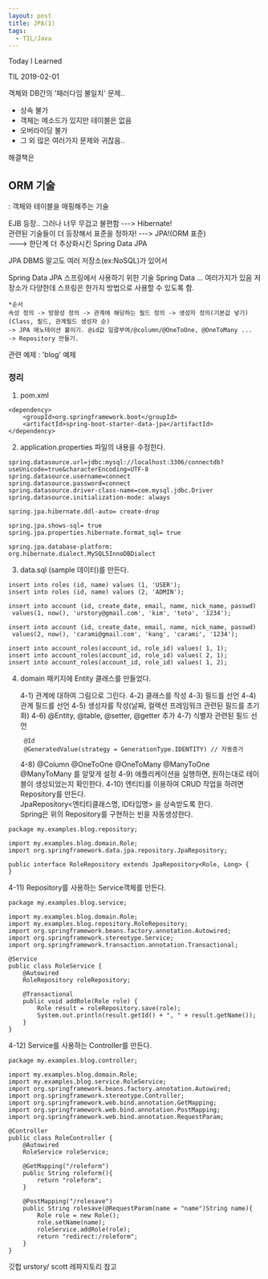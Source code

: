 ```yaml
---
layout: post
title: JPA(1)
tags:
  - TIL/Java
---
```


Today I Learned

TIL 2019-02-01

객체와 DB간의 '패러다임 불일치' 문제..   

* 상속 불가
* 객체는 메소드가 있지만 테이블은 없음
* 오버라이딩 불가
* 그 외 많은 여러가지 문제와 귀찮음..

해결책은  
## ORM 기술
  : 객체와 테이블을 매핑해주는 기술  

EJB 등장.. 그러나 너무 무겁고 불편함 ---> Hibernate!  
관련된 기술들이 더 등장해서 표준을 정하자! ---> JPA!(ORM 표준)  
---> 한단계 더 추상화시킨 Spring Data JPA

JPA
DBMS 말고도 여러 저장소(ex:NoSQL)가 있어서

Spring Data JPA 스프링에서 사용하기 위한 기술
Spring Data ... 여러가지가 있음
저장소가 다양한데 스프링은 한가지 방법으로 사용할 수 있도록 함.

```
*순서  
속성 정의 -> 방향성 정의 -> 관계에 해당하는 필드 정의 -> 생성자 정의(기본값 넣기)  
(Class, 필드, 관계필드 생성자 순)  
-> JPA 애노테이션 붙이기. @id값 일괄부여/@column/@OneToOne, @OneToMany ...  
-> Repository 만들기.
```

관련 예제 : 'blog' 예제

### 정리

1) pom.xml

```
<dependency>
    <groupId>org.springframework.boot</groupId>
    <artifactId>spring-boot-starter-data-jpa</artifactId>
</dependency>

```

2) application.properties 파일의 내용을 수정한다.  

```
spring.datasource.url=jdbc:mysql://localhost:3306/connectdb?useUnicode=true&characterEncoding=UTF-8
spring.datasource.username=connect
spring.datasource.password=connect
spring.datasource.driver-class-name=com.mysql.jdbc.Driver
spring.datasource.initialization-mode: always

spring.jpa.hibernate.ddl-auto= create-drop

spring.jpa.shows-sql= true
spring.jpa.properties.hibernate.format_sql= true

spring.jpa.database-platform: org.hibernate.dialect.MySQL5InnoDBDialect
```

3) data.sql (sample 데이터)를 만든다.  
```
insert into roles (id, name) values (1, 'USER');
insert into roles (id, name) values (2, 'ADMIN');

insert into account (id, create_date, email, name, nick_name, passwd)
 values(1, now(), 'urstory@gmail.com', 'kim', 'toto', '1234');

insert into account (id, create_date, email, name, nick_name, passwd)
 values(2, now(), 'carami@gmail.com', 'kang', 'carami', '1234');

insert into account_roles(account_id, role_id) values( 1, 1);
insert into account_roles(account_id, role_id) values( 2, 1);
insert into account_roles(account_id, role_id) values( 1, 2);
```

4) domain 패키지에 Entity 클래스를 만들었다.  

   4-1)  관계에 대하여 그림으로 그린다.
   4-2)  클래스를 작성
   4-3) 필드를 선언
   4-4) 관계 필드를 선언
   4-5) 생성자를 작성(날짜, 컬렉션 프레임워크 관련된 필드를 초기화)
   4-6) @Entity, @table, @setter, @getter 추가
   4-7) 식별자 관련된 필드 선언  
   ```
    @Id
    @GeneratedValue(strategy = GenerationType.IDENTITY) // 자동증가  
   ```
   4-8) @Column @OneToOne @OneToMany @ManyToOne @ManyToMany 를 알맞게 설정
   4-9) 애플리케이션을 실행하면, 원하는대로 테이블이 생성되었는지 확인한다.
   4-10) 엔티티를 이용하여 CRUD 작업을 하려면 Repository를 만든다.  
   JpaRepository<엔티티클래스명, ID타입명> 을 상속받도록 한다.  
   Spring은 위의 Repository를 구현하는 빈을 자동생성한다.  

```
package my.examples.blog.repository;

import my.examples.blog.domain.Role;
import org.springframework.data.jpa.repository.JpaRepository;

public interface RoleRepository extends JpaRepository<Role, Long> {
}  
```

   4-11) Repository를 사용하는 Service객체를 만든다.  


```
package my.examples.blog.service;

import my.examples.blog.domain.Role;
import my.examples.blog.repository.RoleRepository;
import org.springframework.beans.factory.annotation.Autowired;
import org.springframework.stereotype.Service;
import org.springframework.transaction.annotation.Transactional;

@Service
public class RoleService {
    @Autowired
    RoleRepository roleRepository;

    @Transactional
    public void addRole(Role role) {
        Role result = roleRepository.save(role);
        System.out.println(result.getId() + ", " + result.getName());
    }
}
```


   4-12) Service를 사용하는 Controller를 만든다.

```
package my.examples.blog.controller;

import my.examples.blog.domain.Role;
import my.examples.blog.service.RoleService;
import org.springframework.beans.factory.annotation.Autowired;
import org.springframework.stereotype.Controller;
import org.springframework.web.bind.annotation.GetMapping;
import org.springframework.web.bind.annotation.PostMapping;
import org.springframework.web.bind.annotation.RequestParam;

@Controller
public class RoleController {
    @Autowired
    RoleService roleService;

    @GetMapping("/roleform")
    public String roleform(){
        return "roleform";
    }

    @PostMapping("/rolesave")
    public String rolesave(@RequestParam(name = "name")String name){
        Role role = new Role();
        role.setName(name);
        roleService.addRole(role);
        return "redirect:/roleform";
    }
}
```

깃헙 urstory/ scott 레파지토리 참고


